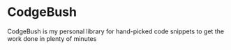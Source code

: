 # CodgeBush
CodgeBush is my personal library for hand-picked code snippets to get the work done in plenty of minutes
